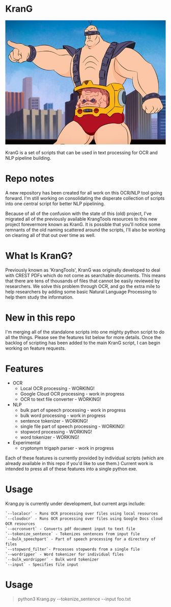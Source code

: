 # KranG
![Krang](images/krang.jpg)

KranG is a set of scripts that can be used in text processing for OCR and NLP pipeline building.

# Repo notes
A new repository has been created for all work on this OCR/NLP tool going forward. I'm still working on consolidating the disperate collection
of scripts into one central script for better NLP pipelining.

Because of all of the confusion with the state of this (old) project, I've migrated all of the previously available KrangTools resources to this
new project forevermore known as KranG. It is possible that you'll notice some remnants of the old naming scattered around the scripts, I'll also
be working on clearing all of that out over time as well.

# What Is KranG?
Previously known as 'KrangTools', KranG was originally developed to deal with CREST PDFs which do not come as searchable documents. This means that there
are tens of thousands of files that cannot be easily reviewed by researchers. We solve this problem through OCR, and go the 
extra mile to help researchers by adding some basic Natural Language Processing to help them study the information.

# New in this repo
I'm merging all of the standalone scripts into one mighty python script to do all the things. Please see the features list below
for more details. Once the backlog of scripting has been added to the main KranG script, I can begin working on feature requests.
 
# Features
* OCR
    * Local OCR processing - WORKING!
    * Google Cloud OCR processing - work in progress
    * OCR to text file converter - WORKING!
* NLP
    * bulk part of speech processing - work in progress
    * bulk word processing - work in progress
    * sentence tokenizer - WORKING!
    * single file part of speech processing - WORKING!
    * stopword processing - WORKING!
    * word tokenizer - WORKING!
* Experimental
    * cryptonym trigaph parser - work in progress

Each of these features is currently provided by individual scripts (which are already available in this repo if you'd like to use them.)
Current work is intended to press all of these features into a single python exe.

# Usage
Krang.py is currently under development, but current args include:
```
`--localocr` - Runs OCR processing over files using local resources
`--cloudocr` - Runs OCR processing over files using Google Docs cloud OCR resources
`--ocrconvert` - Converts pdf document input to text file 
`--tokenize_sentence` - Tokenizes sentences from input file
`--bulk_speechpart` - Part of speech processing for a directory of files
`--stopword_filter`- Processes stopwords from a single file
`--wordripper` - Word tokenizer for individual files
`--bulk_wordripper` - Bulk word tokenizer
`--input` - Specifies file input
```
# Usage

>python3 Krang.py --tokenize_sentence --input foo.txt
